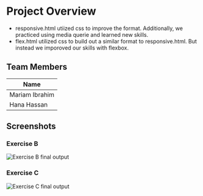 # Project Overview
* responsive.html utiized css to improve the format. Additionally, we practiced using media querie and learned new skills.
* flex.html utilized css to build out a similar format to responsive.html. But instead we imporoved our skills with flexbox.
## Team Members 

|   Name    |
|-----------|
|Mariam Ibrahim|
|Hana Hassan|

## Screenshots
### Exercise B
![Exercise B final output](./ExerciseB.gif)

### Exercise C
![Exercise C final output](./ExerciseC.gif)